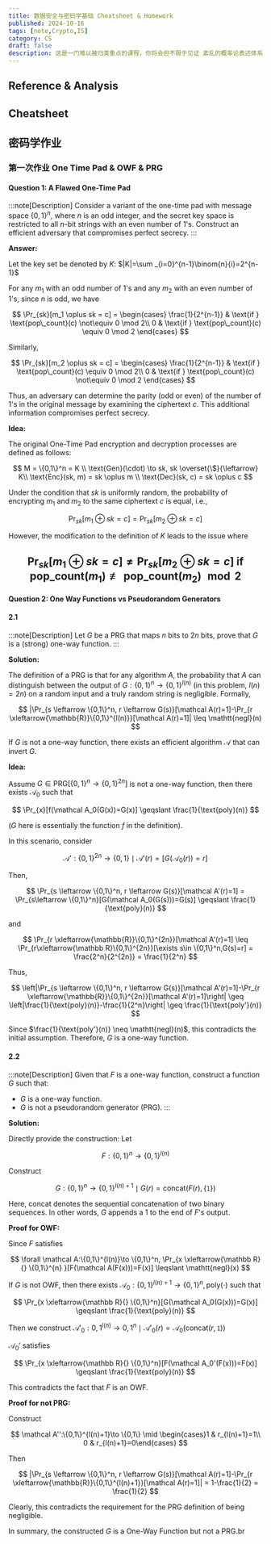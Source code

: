 ```yaml
---
title: 数据安全与密码学基础 Cheatsheet & Homework
published: 2024-10-16
tags: [note,Crypto,IS]
category: CS
draft: false
description: 这是一门难以被归类重点的课程，你将会但不限于见证 紊乱的概率论表述体系 + 找不到出处的结论 + 奇怪的名词冲突 + 摸不着头脑的猜想 + ... 但希望你更加靠近 Cryptography 
---
```

## Reference & Analysis

## Cheatsheet

## 密码学作业

### 第一次作业 One Time Pad & OWF & PRG

#### Question 1: A Flawed One-Time Pad

:::note[Description]
Consider a variant of the one-time pad with message space $\{0, 1\}^n$, where $n$ is an odd integer, and the secret key space is restricted to all $n$-bit strings with an even number of 1's. Construct an efficient adversary that compromises perfect secrecy.
:::

**Answer:**

Let the key set be denoted by $K$: $|K|=\sum _{i=0}^{n-1}\binom{n}{i}=2^{n-1}$

For any $m_1$ with an odd number of 1's and any $m_2$ with an even number of 1's, since $n$ is odd, we have

$$
\Pr_{sk}[m_1 \oplus sk = c] = 
\begin{cases}
    \frac{1}{2^{n-1}} & \text{if } \text{pop\_count}(c) \not\equiv 0 \mod 2\\
    0 & \text{if } \text{pop\_count}(c) \equiv 0 \mod 2
\end{cases}
$$

Similarly,

$$
\Pr_{sk}[m_2 \oplus sk = c] = 
\begin{cases}
    \frac{1}{2^{n-1}} & \text{if } \text{pop\_count}(c) \equiv 0 \mod 2\\
    0 & \text{if } \text{pop\_count}(c) \not\equiv 0 \mod 2
\end{cases}
$$

Thus, an adversary can determine the parity (odd or even) of the number of 1's in the original message by examining the ciphertext $c$. This additional information compromises perfect secrecy.

**Idea:**

The original One-Time Pad encryption and decryption processes are defined as follows:

$$
M = \{0,1\}^n = K \\
\text{Gen}(\cdot) \to sk, sk \overset{\$}{\leftarrow} K\\
\text{Enc}(sk, m) = sk \oplus m \\
\text{Dec}(sk, c) = sk \oplus c
$$

Under the condition that $sk$ is uniformly random, the probability of encrypting $m_1$ and $m_2$ to the same ciphertext $c$ is equal, i.e.,

$$
\Pr_{sk}[m_1 \oplus sk = c] = \Pr_{sk}[m_2 \oplus sk = c]
$$

However, the modification to the definition of $K$ leads to the issue where

$$
\Pr_{sk}[m_1 \oplus sk = c] \neq \Pr_{sk}[m_2 \oplus sk = c] \text{ if } \text{pop\_count}(m_1) \not\equiv \text{pop\_count}(m_2) \mod 2
$$
---
#### Question 2: One Way Functions vs Pseudorandom Generators

#### 2.1

:::note[Description]
Let $G$ be a PRG that maps $n$ bits to $2n$ bits, prove that $G$ is a (strong) one-way function.
:::

**Solution:**

The definition of a PRG is that for any algorithm $A$, the probability that $A$ can distinguish between the output of $G:\{0,1\}^n\to \{0,1\}^{l(n)}$ (in this problem, $l(n)=2n$) on a random input and a truly random string is negligible. Formally,

$$
|\Pr_{s \leftarrow \{0,1\}^n, r \leftarrow G(s)}[\mathcal A(r)=1]-\Pr_{r \xleftarrow{\mathbb{R}}\{0,1\}^{l(n)}}[\mathcal A(r)=1]| \leq \mathtt{negl}(n)
$$

If $G$ is not a one-way function, there exists an efficient algorithm $\mathcal A$ that can invert $G$.

**Idea:**

Assume $G \in \text{PRG}[\{0,1\}^n \to \{0,1\}^{2n}]$ is not a one-way function, then there exists $\mathcal A_0$ such that

$$
\Pr_{x}[f(\mathcal A_0(G(x))=G(x)] \geqslant \frac{1}{\text{poly}(n)}
$$

($G$ here is essentially the function $f$ in the definition).

In this scenario, consider

$$
\mathcal A':\{0,1\}^{2n}\to \{0,1\} \mid \mathcal A'(r)=[G(\mathcal A_0(r))=r]
$$

Then,

$$
\Pr_{s \leftarrow \{0,1\}^n, r \leftarrow G(s)}[\mathcal A'(r)=1] = \Pr_{s\leftarrow \{0,1\}^n}[G(\mathcal A_0(G(s)))=G(s)] \geqslant \frac{1}{\text{poly}(n)}
$$

and

$$
\Pr_{r \xleftarrow{\mathbb{R}}\{0,1\}^{2n}}[\mathcal A'(r)=1] \leq \Pr_{r\xleftarrow{\mathbb R}\{0,1\}^{2n}}[\exists s\in \{0,1\}^n,G(s)=r] = \frac{2^n}{2^{2n}} = \frac{1}{2^n}
$$

Thus,

$$
\left|\Pr_{s \leftarrow \{0,1\}^n, r \leftarrow G(s)}[\mathcal A'(r)=1]-\Pr_{r \xleftarrow{\mathbb{R}}\{0,1\}^{2n}}[\mathcal A'(r)=1]\right| \geq \left|\frac{1}{\text{poly}(n)}-\frac{1}{2^n}\right| \geq \frac{1}{\text{poly'}(n)}
$$

Since $\frac{1}{\text{poly'}(n)} \neq \mathtt{negl}(n)$, this contradicts the initial assumption. Therefore, $G$ is a one-way function.

#### 2.2

:::note[Description]
Given that $F$ is a one-way function, construct a function $G$ such that:

- $G$ is a one-way function.
- $G$ is not a pseudorandom generator (PRG).
  :::

**Solution:**

Directly provide the construction:
Let

$$
F:\{0,1\}^n\to \{0,1\}^{l(n)}
$$

Construct

$$
G:\{0,1\}^n\to \{0,1\}^{l(n)+1} \mid G(r)=\text{concat}(F(r),\{\mathtt{1}\})
$$

Here, $\text{concat}$ denotes the sequential concatenation of two binary sequences. In other words, $G$ appends a $1$ to the end of $F$'s output.

**Proof for OWF:**

Since $F$ satisfies

$$
\forall \mathcal A:\{0,1\}^{l(n)}\to \{0,1\}^n, \Pr_{x \xleftarrow{\mathbb R}{} \{0,1\}^{n} }[F(\mathcal A(F(x)))=F(x)] \leqslant \mathtt{negl}(x)
$$

If $G$ is not OWF, then there exists $\mathcal A_0:\{0,1\}^{l(n)+1}\to \{0,1\}^n,\text{poly}(\cdot)$ such that

$$
\Pr_{x \xleftarrow{\mathbb R}{} \{0,1\}^n}[G(\mathcal A_0(G(x)))=G(x)] \geqslant \frac{1}{\text{poly}(n)}
$$

Then we construct $\mathcal A'_0:{0,1}^{l(n)}\to {0,1}^{n} \mid \mathcal {A}'_0(r)=\mathcal A_0(\text{concat}(r,{\mathtt{1}}))$

$\mathcal A_0'$ satisfies

$$
\Pr_{x \xleftarrow{\mathbb R}{} \{0,1\}^n}[F(\mathcal A_0'(F(x)))=F(x)] \geqslant \frac{1}{\text{poly}(n)}
$$

This contradicts the fact that $F$ is an OWF.

**Proof for not PRG:**

Construct

$$
\mathcal A'':\{0,1\}^{l(n)+1}\to \{0,1\} \mid \begin{cases}1 & r_{l(n)+1}=1\\ 0 & r_{l(n)+1}=0\end{cases}
$$

Then

$$
|\Pr_{s \leftarrow \{0,1\}^n, r \leftarrow G(s)}[\mathcal A(r)=1]-\Pr_{r \xleftarrow{\mathbb{R}}\{0,1\}^{l(n)+1}}[\mathcal A(r)=1]| = 1-\frac{1}{2} = \frac{1}{2}
$$

Clearly, this contradicts the requirement for the PRG definition of being negligible.

In summary, the constructed $G$ is a One-Way Function but not a PRG.br
